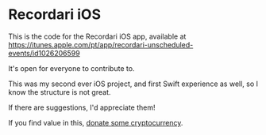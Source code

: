 # Recordari iOS

This is the code for the Recordari iOS app, available at https://itunes.apple.com/pt/app/recordari-unscheduled-events/id1026206599

It's open for everyone to contribute to.

This was my second ever iOS project, and first Swift experience as well, so I know the structure is not great.

If there are suggestions, I'd appreciate them!

If you find value in this, [donate some cryptocurrency](https://gist.github.com/BrunoBernardino/ff5b54c13dd96ac7f9fee6fbfd825b09).
